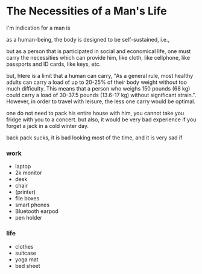 # The Necessities of a Man's Life

I'm indication for a man is 

as a human-being, the body is designed to be self-sustained, i.e., 

but as a person that is participated in social and economical life, one must carry the necessities which can provide him, like cloth, like cellphone, like passports and ID cards, like keys, etc. 

but, htere is a limit that a human can carry, "As a general rule, most healthy adults can carry a load of up to 20-25% of their body weight without too much difficulty. This means that a person who weighs 150 pounds (68 kg) could carry a load of 30-37.5 pounds (13.6-17 kg) without significant strain.". However, in order to travel with leisure, the less one carry would be optimal.

one do not need to pack his entire house with him, you cannot take you fridge with you to a concert. but also, it would be very bad experience if you forget a jack in a cold winter day. 

back pack sucks, it is bad looking most of the time, and it is very sad if 


### work
- laptop
- 2k monitor
- desk
- chair 
- (printer)
- file boxes
- smart phones
- Bluetooth earpod 
- pen holder

### life
- clothes
- suitcase
- yoga mat
- bed sheet

